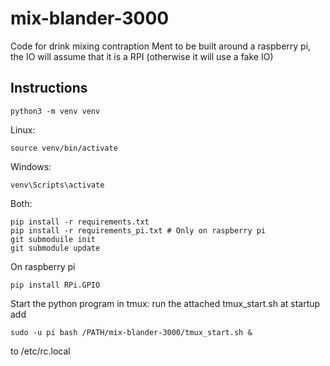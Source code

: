 # mix-blander-3000
Code for drink mixing contraption
Ment to be built around a raspberry pi, the IO will assume that it is a RPI (otherwise it will use a fake IO)


## Instructions 
```
python3 -m venv venv
```
Linux: 
```
source venv/bin/activate
```
Windows: 
```
venv\Scripts\activate
```
Both:
```
pip install -r requirements.txt
pip install -r requirements_pi.txt # Only on raspberry pi
git submoduile init
git submodule update
```
On raspberry pi
```
pip install RPi.GPIO
```

Start the python program in tmux:
run the attached tmux_start.sh at startup
add 
```
sudo -u pi bash /PATH/mix-blander-3000/tmux_start.sh &
```
to /etc/rc.local
